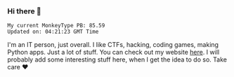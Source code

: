 ### Hi there 👋
<!-- PB START -->
```
My current MonkeyType PB: 85.59
Updated on: 04:21:23 GMT Time
```
<!-- PB END -->
I'm an IT person, just overall. I like CTFs, hacking, coding games, making Python apps. Just a lot of stuff.
You can check out my website [here](https://skill3472.github.io/).
I will probably add some interesting stuff here, when I get the idea to do so. Take care ❤️
